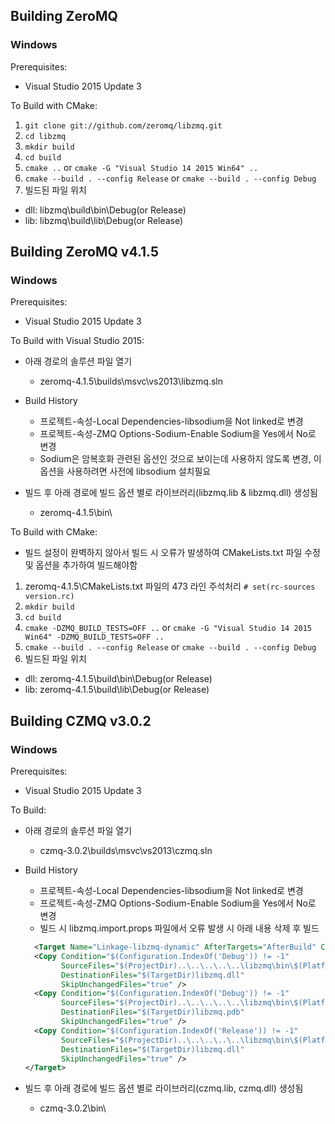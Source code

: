 ## Building ZeroMQ

### Windows

Prerequisites:

* Visual Studio 2015 Update 3

To Build with CMake:

1. `git clone git://github.com/zeromq/libzmq.git`
2. `cd libzmq`
3. `mkdir build`
4. `cd build`
5. `cmake ..`
    or
   `cmake -G "Visual Studio 14 2015 Win64" ..`
6. `cmake --build . --config Release`
    or
   `cmake --build . --config Debug`
7. 빌드된 파일 위치
  * dll: libzmq\build\bin\Debug(or Release)
  * lib: libzmq\build\lib\Debug(or Release)

## Building ZeroMQ v4.1.5

### Windows

Prerequisites:

* Visual Studio 2015 Update 3

To Build with Visual Studio 2015:

* 아래 경로의 솔루션 파일 열기
  * zeromq-4.1.5\builds\msvc\vs2013\libzmq.sln

* Build History
  * 프로젝트-속성-Local Dependencies-libsodium을 Not linked로 변경
  * 프로젝트-속성-ZMQ Options-Sodium-Enable Sodium을 Yes에서 No로 변경
  * Sodium은 암복호화 관련된 옵션인 것으로 보이는데 사용하지 않도록 변경, 이 옵션을 사용하려면 사전에 libsodium 설치필요

* 빌드 후 아래 경로에 빌드 옵션 별로 라이브러리(libzmq.lib & libzmq.dll) 생성됨
  * zeromq-4.1.5\bin\

To Build with CMake:

*  빌드 설정이 완벽하지 않아서 빌드 시 오류가 발생하여 CMakeLists.txt 파일 수정 및 옵션을 추가하여 빌드해야함

1. zeromq-4.1.5\CMakeLists.txt 파일의 473 라인 주석처리
   `# set(rc-sources version.rc)`
2. `mkdir build`
3. `cd build`
4. `cmake -DZMQ_BUILD_TESTS=OFF ..`
    or
   `cmake -G "Visual Studio 14 2015 Win64" -DZMQ_BUILD_TESTS=OFF ..`
5. `cmake --build . --config Release`
    or
   `cmake --build . --config Debug`
6. 빌드된 파일 위치
  * dll: zeromq-4.1.5\build\bin\Debug(or Release)
  * lib: zeromq-4.1.5\build\lib\Debug(or Release)

## Building CZMQ v3.0.2

### Windows

Prerequisites:

* Visual Studio 2015 Update 3

To Build:

* 아래 경로의 솔루션 파일 열기
  * czmq-3.0.2\builds\msvc\vs2013\czmq.sln

* Build History
  * 프로젝트-속성-Local Dependencies-libsodium을 Not linked로 변경
  * 프로젝트-속성-ZMQ Options-Sodium-Enable Sodium을 Yes에서 No로 변경
  * 빌드 시 libzmq.import.props 파일에서 오류 발생 시 아래 내용 삭제 후 빌드
  ``` xml
    <Target Name="Linkage-libzmq-dynamic" AfterTargets="AfterBuild" Condition="'$(Linkage-libzmq)' == 'dynamic'">
    <Copy Condition="$(Configuration.IndexOf('Debug')) != -1"
          SourceFiles="$(ProjectDir)..\..\..\..\..\libzmq\bin\$(PlatformName)\Debug\$(PlatformToolset)\dynamic\libzmq.dll"
          DestinationFiles="$(TargetDir)libzmq.dll"
          SkipUnchangedFiles="true" />
    <Copy Condition="$(Configuration.IndexOf('Debug')) != -1"
          SourceFiles="$(ProjectDir)..\..\..\..\..\libzmq\bin\$(PlatformName)\Debug\$(PlatformToolset)\dynamic\libzmq.pdb"
          DestinationFiles="$(TargetDir)libzmq.pdb"
          SkipUnchangedFiles="true" />
    <Copy Condition="$(Configuration.IndexOf('Release')) != -1"
          SourceFiles="$(ProjectDir)..\..\..\..\..\libzmq\bin\$(PlatformName)\Release\$(PlatformToolset)\dynamic\libzmq.dll"
          DestinationFiles="$(TargetDir)libzmq.dll"
          SkipUnchangedFiles="true" />
  </Target>
  ``` 
* 빌드 후 아래 경로에 빌드 옵션 별로 라이브러리(czmq.lib, czmq.dll) 생성됨
  * czmq-3.0.2\bin\
